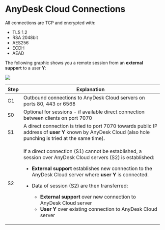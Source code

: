 # AnyDesk Cloud Connections

All connections are TCP and encrypted with:

* TLS 1.2
* RSA 2048bit
* AES256
* ECDH
* AEAD

The following graphic shows you a remote session from an **external support** to a user **Y**:

![](<../../../.gitbook/assets/image (130).png>)

| Step | Explanation                                                                                                                                                                                                                                                                                                                                                                                                                                                                                                         |
| ---- | ------------------------------------------------------------------------------------------------------------------------------------------------------------------------------------------------------------------------------------------------------------------------------------------------------------------------------------------------------------------------------------------------------------------------------------------------------------------------------------------------------------------- |
| C1   | Outbound connections to AnyDesk Cloud servers on ports 80, 443 or 6568                                                                                                                                                                                                                                                                                                                                                                                                                                              |
| S0   | Optional for sessions - if available direct connection between clients on port 7070                                                                                                                                                                                                                                                                                                                                                                                                                                 |
| S1   | A direct connection is tried to port 7070 towards public IP address of **user Y** known by AnyDesk Cloud (also hole punching is tried at the same time).                                                                                                                                                                                                                                                                                                                                                            |
| S2   | <p>If a direct connection (S1) cannot be established, a session over AnyDesk Cloud servers (S2) is established:</p><ul><li><strong>External support</strong> establishes new connection to the AnyDesk Cloud server where <strong>user Y</strong> is connected.</li><li><p>Data of session (S2) are then transferred:</p><ul><li><strong>External support</strong> over new connection to AnyDesk Cloud server</li><li><strong>User Y</strong> over existing connection to AnyDesk Cloud server</li></ul></li></ul> |
